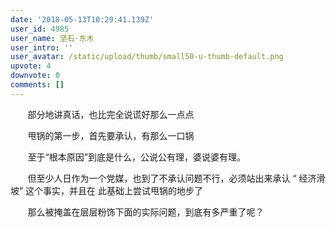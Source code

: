 ```yaml
---
date: '2018-05-13T10:29:41.139Z'
user_id: 4985
user_name: 坚石·东木
user_intro: ''
user_avatar: /static/upload/thumb/small50-u-thumb-default.png
upvote: 4
downvote: 0
comments: []
---
```


  

       部分地讲真话，也比完全说谎好那么一点点

       甩锅的第一步，首先要承认，有那么一口锅

       至于“根本原因”到底是什么，公说公有理，婆说婆有理。

       但至少人日作为一个党媒，也到了不承认问题不行，必须站出来承认 “ 经济滑坡” 这个事实，并且在 此基础上尝试甩锅的地步了

       那么被掩盖在层层粉饰下面的实际问题，到底有多严重了呢？
